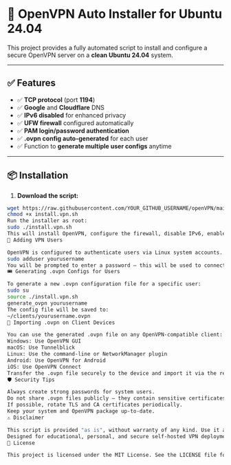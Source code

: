 # 🚀 OpenVPN Auto Installer for Ubuntu 24.04

This project provides a fully automated script to install and configure a secure OpenVPN server on a **clean Ubuntu 24.04** system.

---

## ✅ Features

- ✅ **TCP protocol** (port **1194**)
- ✅ **Google** and **Cloudflare** DNS
- ✅ **IPv6 disabled** for enhanced privacy
- ✅ **UFW firewall** configured automatically
- ✅ **PAM login/password authentication**
- ✅ **.ovpn config auto-generated** for each user
- ✅ Function to **generate multiple user configs** anytime

---

## 📦 Installation

1. **Download the script:**

```bash
wget https://raw.githubusercontent.com/YOUR_GITHUB_USERNAME/openVPN/main/install.vpn.sh
chmod +x install.vpn.sh
Run the installer as root:
sudo ./install.vpn.sh
This will install OpenVPN, configure the firewall, disable IPv6, enable password login, and create the first client config: client1.ovpn.
👤 Adding VPN Users

OpenVPN is configured to authenticate users via Linux system accounts. To create a new VPN user:
sudo adduser yourusername
You will be prompted to enter a password — this will be used to connect to the VPN.
🎟️ Generating .ovpn Configs for Users

To generate a new .ovpn configuration file for a specific user:
sudo su
source ./install.vpn.sh
generate_ovpn yourusername
The config file will be saved to:
~/clients/yourusername.ovpn
📲 Importing .ovpn on Client Devices

You can use the generated .ovpn file on any OpenVPN-compatible client:
Windows: Use OpenVPN GUI
macOS: Use Tunnelblick
Linux: Use the command-line or NetworkManager plugin
Android: Use OpenVPN for Android
iOS: Use OpenVPN Connect
Transfer the .ovpn file securely to the device and import it via the respective app.
🛡️ Security Tips

Always create strong passwords for system users.
Do not share .ovpn files publicly — they contain sensitive certificates and keys.
If possible, rotate TLS and CA certificates periodically.
Keep your system and OpenVPN package up-to-date.
⚠️ Disclaimer

This script is provided "as is", without warranty of any kind. Use it at your own risk.
Designed for educational, personal, and secure self-hosted VPN deployment.
📜 License

This project is licensed under the MIT License. See the LICENSE file for more info.
